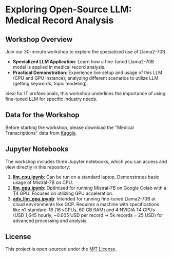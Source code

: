 # Exploring Open-Source LLM: Medical Record Analysis

## Workshop Overview
Join our 30-minute workshop to explore the specialized use of Llama2-70B.

- **Specialized LLM Application**: Learn how a fine-tuned Llama2-70B model is applied in medical record analysis.
- **Practical Demonstration**: Experience live setup and usage of this LLM (CPU and GPU instance), analyzing different scenarios to utilize LLM (getting keywords, topic modeling).

Ideal for IT professionals, this workshop underlines the importance of using fine-tuned LLM for specific industry needs.

## Data for the Workshop
Before starting the workshop, please download the "Medical Transcriptions" data from [Kaggle](https://www.kaggle.com/datasets/tboyle10/medicaltranscriptions).

## Jupyter Notebooks
The workshop includes three Jupyter notebooks, which you can access and view directly in this repository:
1. [**llm_cpu.ipynb**](llm_cpu.ipynb): Can be run on a standard laptop. Demonstrates basic usage of Mistral-7B on CPU.
2. [**llm_gpu.ipynb**](llm_gpu.ipynb): Optimized for running Mistral-7B on Google Colab with a T4 GPU. Focuses on utilizing GPU acceleration.
3. [**adv_llm_gpu.ipynb**](adv_llm_gpu.ipynb): Intended for running fine-tuned Llama2-70B at cloud environments like GCP. Requires a machine with specifications like n1-standard-16 (16 vCPUs, 60 GB RAM) and 4 NVIDIA T4 GPUs (USD 1,645 hourly, ~0.005 USD per record -> 5k records = 25 USD) for advanced processing and analysis.

## License
This project is open-sourced under the [MIT License](LICENSE).
